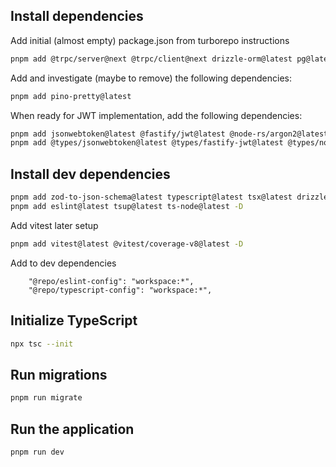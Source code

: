 ## Install dependencies

Add initial (almost empty) package.json from turborepo instructions

```bash
pnpm add @trpc/server@next @trpc/client@next drizzle-orm@latest pg@latest pino@latest zod@latest @fastify/cors@latest fastify@latest
```


Add and investigate (maybe to remove) the following dependencies:

```bash
pnpm add pino-pretty@latest
```

When ready for JWT implementation, add the following dependencies:

```bash
pnpm add jsonwebtoken@latest @fastify/jwt@latest @node-rs/argon2@latest
pnpm add @types/jsonwebtoken@latest @types/fastify-jwt@latest @types/node-rs__argon2@latest -D
```

## Install dev dependencies
```bash
pnpm add zod-to-json-schema@latest typescript@latest tsx@latest drizzle-kit@latest @types/pg@latest @types/node@latest -D
pnpm add eslint@latest tsup@latest ts-node@latest -D
```

Add vitest later setup

```bash
pnpm add vitest@latest @vitest/coverage-v8@latest -D
```

Add to dev dependencies

```
    "@repo/eslint-config": "workspace:*",
    "@repo/typescript-config": "workspace:*",
```

## Initialize TypeScript
```bash
npx tsc --init
```

## Run migrations
```bash
pnpm run migrate
```

## Run the application
```bash
pnpm run dev
```